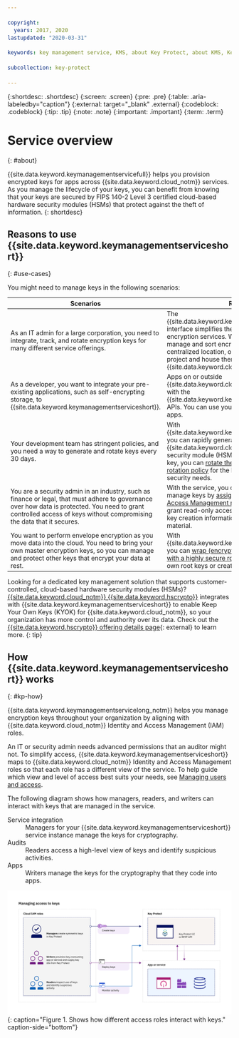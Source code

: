 ```yaml
---

copyright:
  years: 2017, 2020
lastupdated: "2020-03-31"

keywords: key management service, KMS, about Key Protect, about KMS, Key Protect use cases, KMS use cases

subcollection: key-protect

---
```


{:shortdesc: .shortdesc}
{:screen: .screen}
{:pre: .pre}
{:table: .aria-labeledby="caption"}
{:external: target="_blank" .external}
{:codeblock: .codeblock}
{:tip: .tip}
{:note: .note}
{:important: .important}
{:term: .term}

# Service overview
{: #about}

{{site.data.keyword.keymanagementservicefull}} helps you provision encrypted
keys for apps across {{site.data.keyword.cloud_notm}} services. As you manage
the lifecycle of your keys, you can benefit from knowing that your keys are
secured by FIPS 140-2 Level 3 certified cloud-based hardware security modules
(HSMs) that protect against the theft of information.
{: shortdesc}

## Reasons to use {{site.data.keyword.keymanagementserviceshort}}
{: #use-cases}

You might need to manage keys in the following scenarios:

| Scenarios | Reasons|
| --------- | ------ |
| As an IT admin for a large corporation, you need to integrate, track, and rotate encryption keys for many different service offerings. | The {{site.data.keyword.keymanagementserviceshort}} interface simplifies the management of multiple encryption services. With the service, you can manage and sort encryption keys in one centralized location, or you can separate keys by project and house them in different {{site.data.keyword.cloud_notm}} spaces. |
| As a developer, you want to integrate your pre-existing applications, such as self-encrypting storage, to {{site.data.keyword.keymanagementserviceshort}}. | Apps on or outside {{site.data.keyword.cloud_notm}} can integrate with the {{site.data.keyword.keymanagementserviceshort}} APIs. You can use your own existing keys for your apps. |
| Your development team has stringent policies, and you need a way to generate and rotate keys every 30 days. | With {{site.data.keyword.keymanagementserviceshort}}, you can rapidly generate keys from an {{site.data.keyword.cloud_notm}} hardware security module (HSM). When it's time to replace a key, you can [rotate the key on-demand](/docs/key-protect?topic=key-protect-rotate-keys) or [set a rotation policy](/docs/key-protect?topic=key-protect-set-rotation-policy) for the key to meet your on-going security needs. |
| You are a security admin in an industry, such as finance or legal, that must adhere to governance over how data is protected. You need to grant controlled access of keys without compromising the data that it secures. | With the service, you can control user access to manage keys by [assigning different Identity and Access Management roles](/docs/key-protect?topic=key-protect-manage-access#roles). For example, you can grant read-only access to users who need to view key creation information without viewing the key material. |
| You want to perform envelope encryption as you move data into the cloud. You need to bring your own master encryption keys, so you can manage and protect other keys that encrypt your data at rest. | With {{site.data.keyword.keymanagementserviceshort}}, you can [wrap (encrypt) your data encryption keys with a highly secure root key](/docs/key-protect?topic=key-protect-envelope-encryption). You can bring your own root keys or create them in the service. |

Looking for a dedicated key management solution that supports customer-controlled,
cloud-based hardware security modules (HSMs)?
[{{site.data.keyword.cloud_notm}} {{site.data.keyword.hscrypto}}](/docs/hs-crypto?topic=hs-crypto-get-started)
integrates with {{site.data.keyword.keymanagementserviceshort}} to enable Keep
Your Own Keys (KYOK) for {{site.data.keyword.cloud_notm}}, so your organization
has more control and authority over its data. Check out the
[{{site.data.keyword.hscrypto}} offering details page](https://{DomainName}/catalog/services/hyper-protect-crypto-services){: external}
to learn more.
{: tip}

## How {{site.data.keyword.keymanagementserviceshort}} works
{: #kp-how}

{{site.data.keyword.keymanagementservicelong_notm}} helps you manage encryption
keys throughout your organization by aligning with
{{site.data.keyword.cloud_notm}} Identity and Access Management (IAM) roles.

An IT or security admin needs advanced permissions that an auditor might not. To
simplify access, {{site.data.keyword.keymanagementserviceshort}} maps to
{{site.data.keyword.cloud_notm}} Identity and Access Management roles so that
each role has a different view of the service. To help guide which view and
level of access best suits your needs, see
[Managing users and access](/docs/key-protect?topic=key-protect-manage-access#roles).

The following diagram shows how managers, readers, and writers can interact with
keys that are managed in the service.

<dl>
  <dt>
    Service integration
  </dt>
  <dd>
    Managers for your {{site.data.keyword.keymanagementserviceshort}} service
    instance manage the keys for cryptography.
  </dd>

  <dt>
    Audits
  </dt>
  <dd>
    Readers access a high-level view of keys and identify suspicious activities.
  </dd>

  <dt>
    Apps
  </dt>
  <dd>
    Writers manage the keys for the cryptography that they code into apps.
  </dd>
</dl>

![The diagram shows the same components as described in the previous definition list.](images/keys-use-cases.svg)
{: caption="Figure 1. Shows how different access roles interact with keys." caption-side="bottom"}
